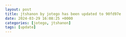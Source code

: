 ```yaml
---
layout: post
title: jtshanon by jotego has been updated to 90fd97e
date: 2024-03-29 16:08:25 +0000
categories: [jotego, jtshanon]
tags: [update]
---
```


